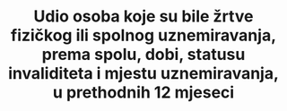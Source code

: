---
title: >-
  Udio osoba koje su bile žrtve fizičkog ili spolnog uznemiravanja, prema spolu, dobi, statusu invaliditeta i mjestu uznemiravanja, u prethodnih 12 mjeseci
permalink: /11-7-2/
sdg_goal: 11
layout: indicator
indicator: 11.7.2
indicator_variable: null
graph: null
graph_type_description: null
graph_status_notes: checking
variable_description: null
variable_notes: null
un_designated_tier: '3'
un_custodial_agency: 'UNOCD  (Partnering  Agencies:  UN  Women,  UN  Habitat)'
target_id: '11.7'
has_metadata: true
rationale_interpretation: >-
  Seksualno uznemiravanje predstavlja kršenje ženskih ljudskih prava i zabranjen oblik nasilja nad ženama u mnogim zemljama. [4] Seksualno uznemirujuće ponašanje uzrokuje teške tjelesne i psihičke ozljede kod velikog postotka žena na radnim mjestima širom svijeta. U urbanim i ruralnim područjima, razvijenim zemljama ili zemljama u razvoju, žene i djevojčice stalno su podvrgnute takvim oblicima nasilja na ulicama, javnom prijevozu, trgovačkim centrima i javnim parkovima, u i oko škola i na radnim mjestima, javnim sanitarnim objektima, područjima distribucije vode i hrane, ili u vlastitim susjedstvima. Takvo uznemiravanje ojačava podređenost žena muškarcima u društvu, krši dostojanstvo žena te stvara opasnost po zdravlje i sigurnost u javnim prostorima. @@ Kako bi žene i djevojke mogle uživati život bez nasilja, kreatori javnih politika trebaju osigurati da javni prostori budu slobodni od bilo kojeg oblika nasilja, uključujući seksualno uznemiravanje.
goal_meta_link: 'http://unstats.un.org/sdgs/files/metadata-compilation/Metadata-Goal-11.pdf'
goal_meta_link_page: 26
indicator_name: >-
  Udio osoba koje su bile žrtve fizičkog ili spolnog uznemiravanja, prema spolu, dobi, statusu invaliditeta i mjestu uznemiravanja, u prethodnih 12 mjeseci
target: >-
  Do 2030 omogučiti univerzalni pristup sigurnim, uključivim i pristupačnim, zelenim i javnim površinama, posebno za žene i djecu, starije osobe i osobe s invaliditetom.
indicator_definition: >-
  Broj djevojaka i žena u dobi od 15 godina i starije, koje su bile izložene tjelesnom ili seksualnom uznemiravanju u posljednjih 12 mjeseci, kao postotak svih žena u dobi od 15 godina i starijih, koje su razvrstane prema počinitelju i mjestu počinjenja (posljednje epizode). Mnoga međunarodna tijela, nacionalni parlamenti i sudovi zabranili su seksualno uznemiravanje, ali ne postoji univerzalno dogovorena definicija pojma. [1] Većina postojećih studija o seksualnom uznemiravanju usredotočena je na radno ili obrazovno okruženje i mjeri nepoželjne i neželjene seksualne radnje. [1,2] Zbog nedostatka univerzalne definicije, podaci za ovaj pokazatelj nisu usporedivi. Trenutno usporedivi podaci postoje samo za 28 zemalja Europske unije (za više pojedinosti o postojećim mjerama vidjeti ispod).
source_title: null
source_notes: null
published: true  

---
